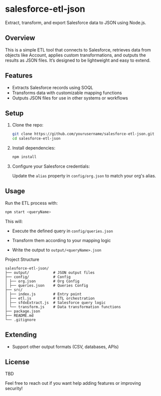 # salesforce-etl-json

Extract, transform, and export Salesforce data to JSON using Node.js.

## Overview

This is a simple ETL tool that connects to Salesforce, retrieves data from objects like Account, applies custom transformations, and outputs the results as JSON files. It’s designed to be lightweight and easy to extend.

## Features

- Extracts Salesforce records using SOQL
- Transforms data with customizable mapping functions
- Outputs JSON files for use in other systems or workflows

## Setup

1. Clone the repo:

   ```bash
   git clone https://github.com/yourusername/salesforce-etl-json.git
   cd salesforce-etl-json
   ```

2. Install dependencies:

   ```bash
   npm install
   ```

3. Configure your Salesforce credentials:

   Update the `alias` property in `config/org.json` to match your org's alias.

## Usage

Run the ETL process with:

```bash
npm start <queryName>
```

This will:

- Execute the defined query in `config/queries.json`

- Transform them according to your mapping logic

- Write the output to `output/<queryName>.json`

Project Structure

```
salesforce-etl-json/
├── output/           # JSON output files
├── config/           # Config
│ ├── org.json        # Org Config
│ ├── queries.json    # Queries Config
├── src/
│ ├── index.js        # Entry point
│ ├── etl.js          # ETL orchestration
│ ├── sfdxExtract.js  # Salesforce query logic
│ └── transform.js    # Data transformation functions
├── package.json
├── README.md
└── .gitignore
```

## Extending

- Support other output formats (CSV, databases, APIs)

## License

TBD

Feel free to reach out if you want help adding features or improving security!
